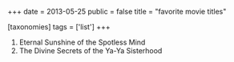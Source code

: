 +++
date = 2013-05-25
public = false
title = "favorite movie titles"

[taxonomies]
tags = ['list']
+++

1.  Eternal Sunshine of the Spotless Mind
2.  The Divine Secrets of the Ya-Ya Sisterhood
